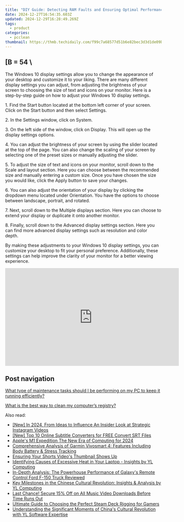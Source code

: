 ```yaml
---
title: "DIY Guide: Detecting RAM Faults and Ensuring Optimal Performance"
date: 2024-12-27T16:54:35.603Z
updated: 2024-12-29T16:28:49.269Z
tags:
  - product
categories:
  - pcclean
thumbnail: https://thmb.techidaily.com/f99c7a68577d51b6e82bec3d3d1de09b7626e91bd216747172a72cd85e723e6d.jpg
---
```


## \[B = 54 \

The Windows 10 display settings allow you to change the appearance of your desktop and customize it to your liking. There are many different display settings you can adjust, from adjusting the brightness of your screen to choosing the size of text and icons on your monitor. Here is a step-by-step guide on how to adjust your Windows 10 display settings. 

1\. Find the Start button located at the bottom left corner of your screen. Click on the Start button and then select Settings.

2\. In the Settings window, click on System.

3\. On the left side of the window, click on Display. This will open up the display settings options. 

4\. You can adjust the brightness of your screen by using the slider located at the top of the page. You can also change the scaling of your screen by selecting one of the preset sizes or manually adjusting the slider.

5\. To adjust the size of text and icons on your monitor, scroll down to the Scale and layout section. Here you can choose between the recommended size and manually entering a custom size. Once you have chosen the size you would like, click the Apply button to save your changes.

6\. You can also adjust the orientation of your display by clicking the dropdown menu located under Orientation. You have the options to choose between landscape, portrait, and rotated.

7\. Next, scroll down to the Multiple displays section. Here you can choose to extend your display or duplicate it onto another monitor.

8\. Finally, scroll down to the Advanced display settings section. Here you can find more advanced display settings such as resolution and color depth. 

By making these adjustments to your Windows 10 display settings, you can customize your desktop to fit your personal preference. Additionally, these settings can help improve the clarity of your monitor for a better viewing experience.

<!-- affiliate ads begin -->
<iframe width="560" height="315" src="https://www.youtube.com/embed/c1yHj02oP3w?si=mwi3FyP0p68gkBqV" title="YouTube video player" frameborder="0" allow="accelerometer; autoplay; clipboard-write; encrypted-media; gyroscope; picture-in-picture; web-share" referrerpolicy="strict-origin-when-cross-origin" allowfullscreen></iframe>
<!-- affiliate ads end -->

## Post navigation

[What type of maintenance tasks should I be performing on my PC to keep it running efficiently?](https://tools.techidaily.com/pcclean/products/)

[What is the best way to clean my computer’s registry?](https://tools.techidaily.com/pcclean/products/)

<ins class="adsbygoogle"
     style="display:block"
     data-ad-format="autorelaxed"
     data-ad-client="ca-pub-7571918770474297"
     data-ad-slot="1223367746"></ins>

<ins class="adsbygoogle"
     style="display:block"
     data-ad-client="ca-pub-7571918770474297"
     data-ad-slot="8358498916"
     data-ad-format="auto"
     data-full-width-responsive="true"></ins>

<span class="atpl-alsoreadstyle">Also read:</span>
<div><ul>
<li><a href="https://instagram-video-files.techidaily.com/new-in-2024-from-ideas-to-influence-an-insider-look-at-strategic-instagram-videos/"><u>[New] In 2024, From Ideas to Influence An Insider Look at Strategic Instagram Videos</u></a></li>
<li><a href="https://extra-guidance.techidaily.com/new-top-10-online-subtitle-converters-for-free-convert-srt-files/"><u>[New] Top 10 Online Subtitle Converters for FREE Convert SRT Files</u></a></li>
<li><a href="https://article-posts.techidaily.com/apples-m1-expedition-the-new-era-of-computing-for-2024/"><u>Apple's M1 Expedition The New Era of Computing for 2024</u></a></li>
<li><a href="https://buynow-marvelous.techidaily.com/comprehensive-analysis-of-garmin-vivosmart-4-features-including-body-battery-and-stress-tracking/"><u>Comprehensive Analysis of Garmin Vivosmart 4: Features Including Body Battery & Stress Tracking</u></a></li>
<li><a href="https://youtube-blog.techidaily.com/ing-your-shorts-videos-thumbnail-shows-up/"><u>Ensuring Your Shorts Video's Thumbnail Shows Up</u></a></li>
<li><a href="https://win-cloud.techidaily.com/identifying-causes-of-excessive-heat-in-your-laptop-insights-by-yl-computing/"><u>Identifying Causes of Excessive Heat in Your Laptop - Insights by YL Computing</u></a></li>
<li><a href="https://buynow-info.techidaily.com/in-depth-analysis-the-powerhouse-performance-of-galaxys-remote-control-ford-f-150-truck-reviewed/"><u>In-Depth Analysis: The Powerhouse Performance of Galaxy's Remote Control Ford F-150 Truck Reviewed</u></a></li>
<li><a href="https://win-cloud.techidaily.com/key-milestones-in-the-chinese-cultural-revolution-insights-and-analysis-by-yl-computing/"><u>Key Milestones in the Chinese Cultural Revolution: Insights & Analysis by YL Computing</u></a></li>
<li><a href="https://win-cloud.techidaily.com/last-chance-secure-15-off-on-all-music-video-downloads-before-time-runs-out/"><u>Last Chance! Secure 15% Off on All Music Video Downloads Before Time Runs Out</u></a></li>
<li><a href="https://buynow-tips.techidaily.com/ultimate-guide-to-choosing-the-perfect-steam-deck-rigging-for-gamers/"><u>Ultimate Guide to Choosing the Perfect Steam Deck Rigging for Gamers</u></a></li>
<li><a href="https://win-cloud.techidaily.com/understanding-the-significant-moments-of-chinas-cultural-revolution-with-yl-software-expertise/"><u>Understanding the Significant Moments of China's Cultural Revolution with YL Software Expertise</u></a></li>
</ul></div>

